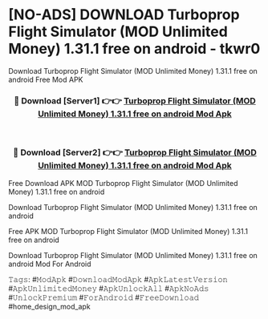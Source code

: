 # [NO-ADS] DOWNLOAD Turboprop Flight Simulator (MOD Unlimited Money) 1.31.1 free on android - tkwr0
Download Turboprop Flight Simulator (MOD Unlimited Money) 1.31.1 free on android Free Mod APK

<div align="center">
<h3>🔴 Download [Server1] 👉👉 <a href="https://apk-comot.site?title=Turboprop_Flight_Simulator_(MOD_Unlimited_Money)_1.31.1_free_on_android">Turboprop Flight Simulator (MOD Unlimited Money) 1.31.1 free on android Mod Apk</a></h3><br>

<h3>🔴 Download [Server2] 👉👉 <a href="https://apk-comot.site?title=Turboprop_Flight_Simulator_(MOD_Unlimited_Money)_1.31.1_free_on_android">Turboprop Flight Simulator (MOD Unlimited Money) 1.31.1 free on android Mod Apk</a></h3>
</div>


Free Download APK MOD Turboprop Flight Simulator (MOD Unlimited Money) 1.31.1 free on android

Download Turboprop Flight Simulator (MOD Unlimited Money) 1.31.1 free on android 

Free APK MOD Turboprop Flight Simulator (MOD Unlimited Money) 1.31.1 free on android 

Download Turboprop Flight Simulator (MOD Unlimited Money) 1.31.1 free on android Mod For Android

𝚃𝚊𝚐𝚜: #𝙼𝚘𝚍𝙰𝚙𝚔 #𝙳𝚘𝚠𝚗𝚕𝚘𝚊𝚍𝙼𝚘𝚍𝙰𝚙𝚔 #𝙰𝚙𝚔𝙻𝚊𝚝𝚎𝚜𝚝𝚅𝚎𝚛𝚜𝚒𝚘𝚗 #𝙰𝚙𝚔𝚄𝚗𝚕𝚒𝚖𝚒𝚝𝚎𝚍𝙼𝚘𝚗𝚎𝚢 #𝙰𝚙𝚔𝚄𝚗𝚕𝚘𝚌𝚔𝙰𝚕𝚕 #𝙰𝚙𝚔𝙽𝚘𝙰𝚍𝚜 #𝚄𝚗𝚕𝚘𝚌𝚔𝙿𝚛𝚎𝚖𝚒𝚞𝚖 #𝙵𝚘𝚛𝙰𝚗𝚍𝚛𝚘𝚒𝚍 #𝙵𝚛𝚎𝚎𝙳𝚘𝚠𝚗𝚕𝚘𝚊𝚍 #home_design_mod_apk